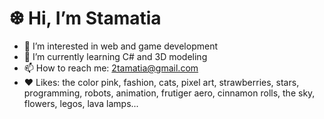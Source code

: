 <H1> ❆ Hi, I’m Stamatia </H1>

- 👀 I’m interested in web and game development
- 🌱 I’m currently learning C# and 3D modeling
- 📫 How to reach me: 2tamatia@gmail.com
- ❤️ Likes: the color pink, fashion, cats, pixel art, strawberries, stars, programming, robots, animation, frutiger aero, cinnamon rolls, the sky, flowers, legos, lava lamps...
  

<!---
stam4tia/stam4tia is a ✨ special ✨ repository because its `README.md` (this file) appears on your GitHub profile.
You can click the Preview link to take a look at your changes.
--->
